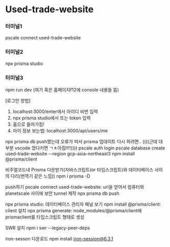 # Used-trade-website

### 터미널1
pscale connect used-trade-website

### 터미널2
npx prisma studio

### 터미널3
npm run dev (여기 혹은 홈페이지f12에 console 내용들 뜸)

[로그인 방법]
1. localhost:3000/enter에서 아이디 비번 입력
2. npx prisma studio에서 뜨는 token 입력
3. 홈으로 들어가짐!
4. 마이 정보 보는법: localhost:3000/api/users/me

npx prisma db push했는데 오류가 떠서
prisma 업데이트 다시 하려면.. ((((근데 대부분 vscode 껐다키면 ㄱㅊ아짐!!!!))))
pscale auth login
pscale database create used-trade-website --region gcp-asia-northeast3
npm install @prisma/client

비주얼코드내 Prisma 다운받기(자바스크립트(or 타임스크립트)와 데이터베이스 사이의 다리(번역기 같은 느낌))
npm i prisma -D

push하기
pscale connect used-trade-website: url을 얻어서 컴퓨터와 planetscale 사이에 보안 tunnel 제작
npx prisma db push

npx prisma studio: 데이터베이스 관리자 패널 보기
npm install @prisma/client: client 설치
npx prisma generate: node_modules/@prisma/client에 prismaclient를 타입스크립트 형태로 생성

SWR 설치
npm i swr --legacy-peer-deps

iron-sesson 다운로드
npm install iron-session@6.3.1
